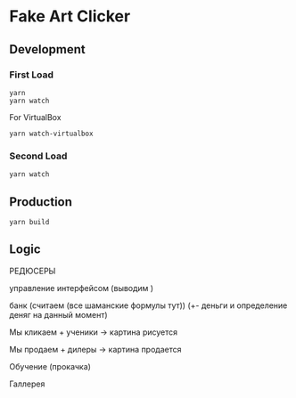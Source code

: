 # Fake Art Clicker

## Development

### First Load

```
yarn
yarn watch
```

For VirtualBox

```
yarn watch-virtualbox
```

### Second Load

```
yarn watch
```

## Production

```
yarn build
```

## Logic

РЕДЮСЕРЫ

управление интерфейсом (выводим )

банк (считаем (все шаманские формулы тут)) (+- деньги и определение деняг на данный момент)

Мы кликаем + ученики -> картина рисуется

Мы продаем + дилеры -> картина продается

Обучение (прокачка)

Галлерея
